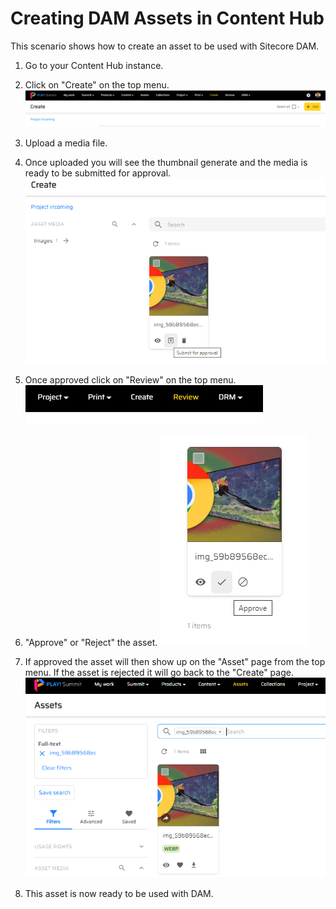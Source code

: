 # Creating DAM Assets in Content Hub

This scenario shows how to create an asset to be used with Sitecore DAM.

1. Go to your Content Hub instance.

1. Click on "Create" on the top menu.
![Graphical user interface, application](./media/image1.png)

1. Upload a media file.

1. Once uploaded you will see the thumbnail generate and the media is ready to be submitted for approval.
![Graphical user interface, application](./media/image2.png)

1. Once approved click on "Review" on the top menu.
![Selected image](./media/image3.png)

1. "Approve" or "Reject" the asset.
![Selected image](./media/image4.png)

1. If approved the asset will then show up on the "Asset" page from the top menu. If the asset is rejected it will go back to the "Create" page.
![Graphical user interface, text, application, email](./media/image5.png)

1. This asset is now ready to be used with DAM.
